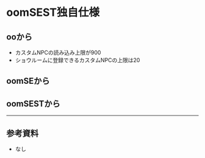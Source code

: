 # oomSEST独自仕様

## ooから
* カスタムNPCの読み込み上限が900
* ショウルームに登録できるカスタムNPCの上限は20

## oomSEから

## oomSESTから

---

## 参考資料
* なし
